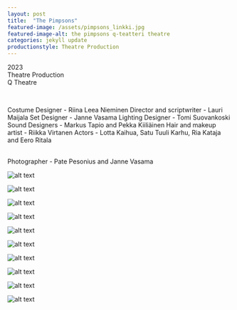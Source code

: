 ```yaml
---
layout: post
title:  "The Pimpsons"
featured-image: /assets/pimpsons_linkki.jpg
featured-image-alt: the pimpsons q-teatteri theatre
categories: jekyll update
productionstyle: Theatre Production
---
```

  2023  
  Theatre Production  
  Q Theatre  
  
  <br/>
<p></p>
  Costume Designer - Riina Leea Nieminen  
  Director and scriptwriter - Lauri Maijala  
  Set Designer - Janne Vasama  
  Lighting Designer - Tomi Suovankoski  
  Sound Designers - Markus Tapio and Pekka Kiiliäinen     
  Hair and makeup artist - Riikka Virtanen  
  Actors - Lotta Kaihua, Satu Tuuli Karhu, Ria Kataja and Eero Ritala   
  <br/>

<div class="post-text-alone">  

</div>  
<p></p>
  
  <br/>
  Photographer - Pate Pesonius and Janne Vasama


  ![alt text](/assets/projects/pimpsons1.jpg) 

  ![alt text](/assets/projects/pimpsons2.jpg)   

  ![alt text](/assets/projects/pimpsons3.jpg) 

  ![alt text](/assets/projects/pimpsons4.jpg) 

  ![alt text](/assets/projects/pimpsons5.jpg)  

  ![alt text](/assets/projects/pimpsons6.JPG)  

  ![alt text](/assets/projects/pimpsons7.JPG)  

  ![alt text](/assets/projects/pimpsons8.JPG)    

  ![alt text](/assets/projects/pimpsons9.jpg)  

  ![alt text](/assets/projects/pimpsons10.JPG)    
  